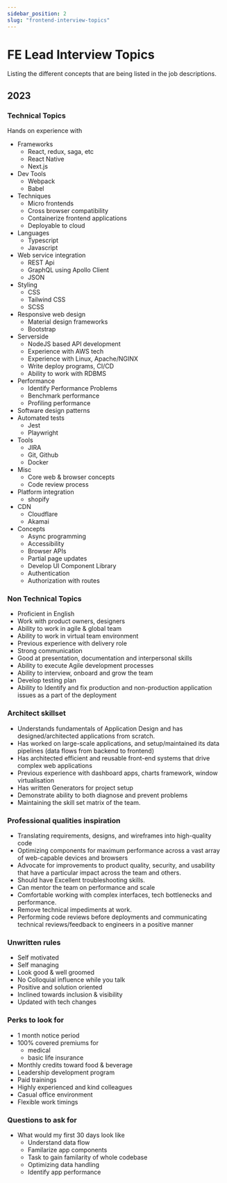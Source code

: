 ```yaml
---
sidebar_position: 2
slug: "frontend-interview-topics"
---
```


# FE Lead Interview Topics

Listing the different concepts that are being listed in the job descriptions.

## 2023

### Technical Topics

Hands on experience with 

- Frameworks 
    - React, redux, saga, etc
    - React Native
    - Next.js
- Dev Tools 
    - Webpack
    - Babel
- Techniques
    - Micro frontends
    - Cross browser compatibility
    - Containerize frontend applications
    - Deployable to cloud
- Languages 
    - Typescript 
    - Javascript
- Web service integration
    - REST Api
    - GraphQL using Apollo Client
    - JSON
- Styling 
    - CSS
    - Tailwind CSS
    - SCSS
- Responsive web design
    - Material design frameworks
    - Bootstrap
- Serverside
    - NodeJS based API development
    - Experience with AWS tech
    - Experience with Linux, Apache/NGINX
    - Write deploy programs, CI/CD
    - Ability to work with RDBMS
- Performance
    - Identify Performance Problems
    - Benchmark performance
    - Profiling performance
- Software design patterns
- Automated tests
    - Jest
    - Playwright
- Tools
    - JIRA
    - Git, Github
    - Docker
- Misc
    - Core web & browser concepts
    - Code review process
- Platform integration
    - shopify
- CDN
    - Cloudflare
    - Akamai
- Concepts
    - Async programming
    - Accessibility
    - Browser APIs
    - Partial page updates
    - Develop UI Component Library
    - Authentication
    - Authorization with routes


### Non Technical Topics

- Proficient in English
- Work with product owners, designers
- Ability to work in agile & global team
- Ability to work in virtual team environment
- Previous experience with delivery role
- Strong communication
- Good at presentation, documentation and interpersonal skills
- Ability to execute Agile development processes
- Ability to interview, onboard and grow the team
- Develop testing plan
- Ability to Identify and fix production and non-production application issues as a part of the deployment

### Architect skillset

- Understands fundamentals of Application Design and has designed/architected applications from scratch.
- Has worked on large-scale applications, and setup/maintained its data pipelines (data flows from backend to frontend)
- Has architected efficient and reusable front-end systems that drive complex web applications
- Previous experience with dashboard apps, charts framework, window virtualisation
- Has written Generators for project setup
- Demonstrate ability to both diagnose and prevent problems
- Maintaining the skill set matrix of the team.

### Professional qualities inspiration

- Translating requirements, designs, and wireframes into high-quality code
- Optimizing components for maximum performance across a vast array of web-capable devices and browsers
- Advocate for improvements to product quality, security, and usability that have a particular impact across the team and others.
- Should have Excellent troubleshooting skills.
- Can mentor the team on performance and scale
- Comfortable working with complex interfaces, tech bottlenecks and performance.
- Remove technical impediments at work.
- Performing code reviews before deployments and communicating technical reviews/feedback to engineers in a positive manner

### Unwritten rules

- Self motivated
- Self managing
- Look good & well groomed
- No Colloquial influence while you talk
- Positive and solution oriented
- Inclined towards inclusion & visibility
- Updated with tech changes

### Perks to look for

- 1 month notice period
- 100% covered premiums for
    - medical
    - basic life insurance
- Monthly credits toward food & beverage
- Leadership development program
- Paid trainings
- Highly experienced and kind colleagues
- Casual office environment
- Flexible work timings

### Questions to ask for

- What would my first 30 days look like
    - Understand data flow
    - Familarize app components
    - Task to gain familarity of whole codebase
    - Optimizing data handling
    - Identify app performance 